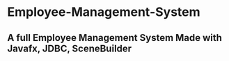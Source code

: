 # Employee-Management-System

A full Employee Management System Made with Javafx, JDBC, SceneBuilder 
---------------------------------------------------------------------------------


